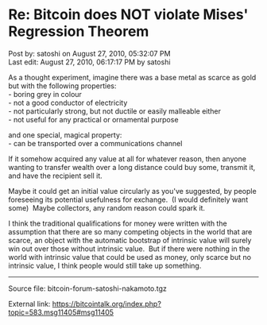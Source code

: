 # Re: Bitcoin does NOT violate Mises' Regression Theorem

Post by: satoshi on August 27, 2010, 05:32:07 PM<br>
Last edit: August 27, 2010, 06:17:17 PM by satoshi

As a thought experiment, imagine there was a base metal as scarce as gold but with the following properties:<br>
\- boring grey in colour<br>
\- not a good conductor of electricity<br>
\- not particularly strong, but not ductile or easily malleable either<br>
\- not useful for any practical or ornamental purpose

and one special, magical property:<br>
\- can be transported over a communications channel

If it somehow acquired any value at all for whatever reason, then anyone wanting to transfer wealth over a long distance could buy some, transmit it, and have the recipient sell it.

Maybe it could get an initial value circularly as you've suggested, by people foreseeing its potential usefulness for exchange. &nbsp;(I would definitely want some) &nbsp;Maybe collectors, any random reason could spark it.

I think the traditional qualifications for money were written with the assumption that there are so many competing objects in the world that are scarce, an object with the automatic bootstrap of intrinsic value will surely win out over those without intrinsic value. &nbsp;But if there were nothing in the world with intrinsic value that could be used as money, only scarce but no intrinsic value, I think people would still take up something.

---

Source file: bitcoin-forum-satoshi-nakamoto.tgz

External link: https://bitcointalk.org/index.php?topic=583.msg11405#msg11405

